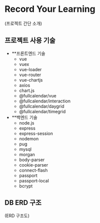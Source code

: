 # Record Your Learning

(프로젝트 간단 소개)


## 프로젝트 사용 기술

- **프론트엔드 기술
    - vue
    - vuex
    - vue-loader
    - vue-router
    - vue-chartjs
    - axios
    - chart.js
    - @fullcalendar/vue
    - @fullcalendar/interaction
    - @fullcalendar/daygrid
    - @fullcalendar/timegrid
- **백엔드 기술
    - node.js
    - express
    - express-session
    - nodemon
    - pug
    - mysql
    - morgan
    - body-parser
    - cookie-parser
    - connect-flash
    - passport
    - passport-local
    - bcrypt


## DB ERD 구조

(ERD 구조도)
